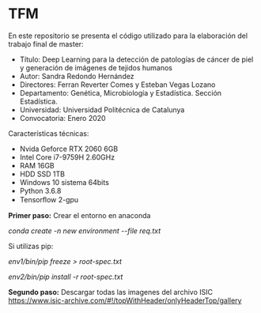 # TFM

En este repositorio se presenta el código utilizado para la elaboración del trabajo final de master:

- Título: Deep Learning para la detección de patologías de cáncer de piel y generación de imágenes de tejidos humanos
- Autor: Sandra Redondo Hernández
- Directores: Ferran Reverter Comes y Esteban Vegas Lozano
- Departamento: Genética, Microbiología y Estadística. Sección Estadística.
- Universidad: Universidad Politécnica de Catalunya
- Convocatoria: Enero 2020

Características técnicas:

-	Nvida Geforce RTX 2060 6GB
-	Intel Core i7-9759H 2.60GHz
-	RAM 16GB
-	HDD SSD 1TB
-	Windows 10 sistema 64bits
-	Python 3.6.8
-	Tensorﬂow 2-gpu

<b>Primer paso:</b> Crear el entorno en anaconda

<i>conda create -n new environment --file req.txt</i>

Si utilizas pip:

<i>env1/bin/pip freeze > root-spec.txt</i>

<i>env2/bin/pip install -r root-spec.txt</i>

<b>Segundo paso:</b> Descargar todas las imagenes del archivo ISIC https://www.isic-archive.com/#!/topWithHeader/onlyHeaderTop/gallery
